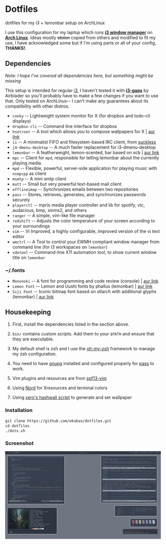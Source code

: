 # Dotfiles

dotfiles for my i3 + lemonbar setup on ArchLinux

I use this configuration for my laptop which runs **[i3 window manager](https://i3wm.org)** on
**[Arch Linux](https://www.archlinux.org/)**.
Ideas mostly <del>stolen</del> copied from others and modified to fit my use, I have acknowledged some but if I'm using parts or all of your config, **THANKS!**.

## Dependencies
*Note: I hope I've covered all dependencies here, but something might be missing*

This setup is intended for regular [i3](https://i3wm.org), I haven't tested it with **[i3-gaps](https://github.com/Airblader/i3)** by Airblader so you'll probably have to make a few changes if you want to use that. Only tested on ArchLinux-- I can't make any guarantees about its compatibility with other distros.

* `conky` -- Lightweight system monitor for X (for dropbox and todo-cli displays)
* `dropbox-cli` -- Command line interface for dropbox
* `hsetroot` --  A tool which allows you to compose wallpapers for X | [aur link](https://aur.archlinux.org/packages/hsetroot)
* `ii` -- A minimalist FIFO and filesystem-based IRC client, from [suckless](https://tools.suckless.org/ii/)
* `j4-dmenu-desktop` -- A much faster replacement for i3-dmenu-desktop
* `lemonbar` -- A featherweight, lemon-scented, bar based on xcb | [aur link](https://aur.archlinux.org/packages/lemonbar-git/)
* `mpc` -- Client for `mpd`, responsible for telling lemonbar about the currently playing media.
* `mpd` -- Flexible, powerful, server-side application for playing music with `ncmpcpp` as client
* `msmtp` -- A mini smtp client
* `mutt` -- Small but very powerful text-based mail client
* `offlineimap` -- Synchronizes emails between two repositories
* `pass` -- Stores, retrieves, generates, and synchronizes passwords securely
* `playerctl` -- mpris media player controller and lib for spotify, vlc, audacious, bmp, xmms2, and others
* `ranger` -- A simple, vim-like file manager
* `redshift` -- Adjusts the color temperature of your screen according to your surroundings
* `vim` -- Vi Improved, a highly configurable, improved version of the vi text editor
* `wmctrl` -- A Tool to control your EWMH compliant window manager from command line (for i3 workspaces on `lemonbar`)
* `xdotool` -- Command-line X11 automation tool, to show current window title on `lemonbar`
### ~/.fonts
* `Mononoki` -- A font for programming and code review (console) | [aur link](https://aur.archlinux.org/packages/ttf-mononoki-git/)
* `Lemon Font` -- Lemon and Uushi fonts by phallus (lemonbar) | [aur link](https://aur.archlinux.org/packages/phallus-fonts-git)
* `Siji Font` -- Iconic bitmap font based on stlarch with additional glyphs (lemonbar) | [aur link](https://aur.archlinux.org/packages/siji-git)


## Housekeeping
1. First, install the dependencies listed in the section above.

2. `bin/` contains custom scripts. Add them to your `$PATH` and ensure that they are executable.

3. My default shell is zsh and I use the [oh-my-zsh](https://github.com/robbyrussell/oh-my-zsh) framework to manage my zsh configuration.

4. You need to have [gnupg](https://www.archlinux.org/packages/core/x86_64/gnupg/) installed and configured properly for [pass](https://www.archlinux.org/packages/community/any/pass/) to work.

5. Vim plugins and resources are from [spf13-vim](https://github.com/spf13/spf13-vim)

6. Using [Nord](https://github.com/arcticicestudio/nord) for Xresources and terminal colors

7. Using [xero's hashwall script](https://github.com/xero/dotfiles/blob/master/bin/bin/hashwall) to generate and set wallpaper

### Installation
```
git clone https://github.com/okubax/dotfiles.git
cd dotfiles
./dots.sh

```

### Screenshot
![screenshot](/screenshot.png)

&nbsp;
